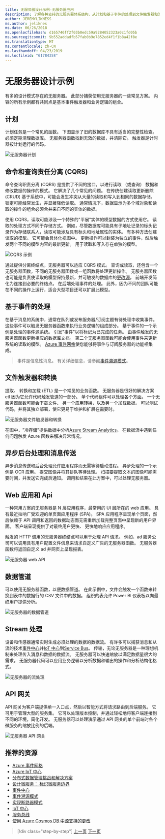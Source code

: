 ```yaml
---
title: 无服务器设计示例-无服务器应用
description: 了解各种支持的无服务器体系结构，从计划和基于事件的处理到文件触发器和流处理方案。
author: JEREMYLIKNESS
ms.author: jeliknes
ms.date: 06/26/2018
ms.openlocfilehash: d165746ff2f03b0edc59a9284052323a0c1fd05b
ms.sourcegitcommit: 9b552addadfb57fab0b9e7852ed4f1f1b8a42f8e
ms.translationtype: MT
ms.contentlocale: zh-CN
ms.lasthandoff: 04/23/2019
ms.locfileid: "61784358"
---
```

# <a name="serverless-design-examples"></a>无服务器设计示例

有多的设计模式存在的无服务器。 此部分捕获使用无服务器的一些常见方案。 内容的所有示例都有共同点是基本事件触发器和业务逻辑的组合。

## <a name="scheduling"></a>计划

计划任务是一个常见的函数。 下图显示了旧的数据库不具有适当的完整性检查。 必须定期清理数据库。 无服务器函数找到无效的数据，并清除它。 触发器是计时器按计划运行的代码。

![无服务器计划](./media/serverless-scheduling.png)

## <a name="command-and-query-responsibility-segregation-cqrs"></a>命令和查询责任分离 (CQRS)

命令查询职责分离 (CQRS) 是提供了不同的接口，以进行读取 （或查询） 数据和修改数据的操作的模式。 它解决了几个常见的问题。 在传统创建读取更新删除 (CRUD) 基于系统中，可能会发生冲突从大量的读取和写入到相同的数据存储。 锁定可能经常发生，并显著降低读取。 通常情况下，数据显示为多个域对象和读取的操作的组合必须合并来自不同的实体的数据。

使用 CQRS，读取可能涉及一个特殊的"平展"实体的模型数据的方式使用它。 读取的处理方式不同于存储方式。 例如，尽管数据库可能具有子地址记录的标头记录作为存储联系人，读取可能涉及具有标头和地址属性的实体。 有多种方法创建读取的模型。 它可能会具体化视图中。 更新操作可以封装为独立的事件，然后触发两个不同的模型内容的最新更新。 用于读取和写入存在单独的模型。

![CQRS 示例](./media/cqrs-example.png)

通过提供分离终结点，无服务器可以适应 CQRS 模式。 查询或读取，还包含一个无服务器函数，不同的无服务器函数或一组函数将处理更新操作。 无服务器函数也可能是负责使读取的模型保持最新，并可触发的数据库的[更改源](https://docs.microsoft.com/azure/cosmos-db/change-feed)。 前端开发简化为连接到必要的终结点。 在后端处理事件的处理。 此外，因为不同的团队可能在不同的操作上运行，适合大型项目还可以扩展此模型。

## <a name="event-based-processing"></a>基于事件的处理

在基于消息的系统中，通常在队列或发布服务器/订阅主题有待处理中收集事件。 这些事件可以触发无服务器函数来执行业务逻辑的组成部分。 基于事件的一个示例是处理的事件源系统。 引发"事件"以将标记为已完成的任务。 由事件触发的无服务器函数更新相应的数据库文档。 第二个无服务器函数可能会使用事件来更新系统的读取的模型。 [Azure 事件网格](https://docs.microsoft.com/azure/event-grid/overview)使您能够将事件与订阅服务器的功能相集成。

> 事件是信息性消息。 有关详细信息，请参阅[事件溯源模式](https://docs.microsoft.com/azure/architecture/patterns/event-sourcing)。

## <a name="file-triggers-and-transformations"></a>文件触发器和转换

提取、 转换和加载 (ETL) 是一个常见的业务函数。 无服务器是很好的解决方案 etl 因为它允许代码触发管道的一部分。 单个代码组件可以处理各个方面。 一个无服务器函数可能会下载文件、 另一个应用转换，以及另一个加载数据。 可以测试代码，并将其独立部署，使它更易于维护和扩展在需要时。

![无服务器文件触发器和转换](./media/serverless-file-triggers.png)

在图中，"冷存储"提供数据中分析[Azure Stream Analytics](https://docs.microsoft.com/azure/stream-analytics)。 在数据流中遇到任何问题触发 Azure 函数来解决异常情况。

## <a name="asynchronous-background-processing-and-messaging"></a>异步后台处理和消息传送

异步消息传送和后台处理允许应用程序而无需等待启动进程。 异步处理的一个示例是 OCR 应用。 提交图像并将其排队等待处理。 扫描要提取文本的图像可能需要时间，并发送它完成后通知。 调用和结果在此方案中，可以处理无服务器。

## <a name="web-apps-and-apis"></a>Web 应用和 Api

一种常用方案的无服务器是 N 层应用程序，最常用的 UI 层所在的 web 应用。 具有最近拉响广受欢迎的单页面应用程序 (SPA)。 SPA 应用程序呈现单个页面，然后依赖于 API 调用和返回的数据动态而无需重新加载完整页面中呈现新的用户界面。 客户端呈现提供了对最终用户更快、 更快地响应应用程序。

触发的 HTTP 调用的无服务器终结点可以用于处理 API 请求。 例如，ad 服务公司可以调用具有用户配置文件信息来请求自定义广告的无服务器函数。 无服务器函数将返回自定义 ad 并网页上呈现报表。

![无服务器 web API](./media/serverless-web-api.png)

## <a name="data-pipeline"></a>数据管道

可以使用无服务器函数，以便数据管道。 在此示例中，文件会触发一个函数来转换到表中的数据行的 CSV 文件中的数据。 组织的表允许 Power BI 仪表板以向最终用户提供分析。

![无服务器的数据管道](./media/serverless-data-pipeline.png)

## <a name="stream-processing"></a>Stream 处理

设备和传感器通常实时生成必须处理的数据的数据流。 有许多可以捕获消息和从流的技术[事件中心](https://docs.microsoft.com/azure/event-hubs/event-hubs-what-is-event-hubs)并[IoT 中心](https://docs.microsoft.com/azure/iot-hub)到[Service Bus](https://docs.microsoft.com/azure/service-bus)。 传输，无论无服务器是一种理想机制来处理传入消息和数据的数据流。 无服务器可以快速缩放以满足数据量很大的需求。 无服务器代码可以应用业务逻辑以分析数据和输出的操作和分析结构化格式。

![无服务器的流处理](./media/serverless-stream-processing.png)

## <a name="api-gateway"></a>API 网关

API 网关为客户端提供单一入口点，然后以智能方式将请求路由到后端服务。 它可用于管理大型的服务集。 它可以处理版本控制，并通过轻松地将客户端连接到不同的环境，简化开发。 无服务器可以处理演示通过 API 网关的单个前端时各个微服务的缩放比例的后端。

![无服务器 API 网关](./media/serverless-api-gateway.png)

## <a name="recommended-resources"></a>推荐的资源

* [Azure 事件网格](https://docs.microsoft.com/azure/event-grid/overview)
* [Azure IoT 中心](https://docs.microsoft.com/azure/iot-hub)
* [分布式数据管理挑战和解决方案](../microservices-architecture/architect-microservice-container-applications/distributed-data-management.md)
* [设计微服务： 标识微服务边界](https://docs.microsoft.com/azure/architecture/microservices/microservice-boundaries)
* [事件中心](https://docs.microsoft.com/azure/event-hubs/event-hubs-what-is-event-hubs)
* [事件溯源模式](https://docs.microsoft.com/azure/architecture/patterns/event-sourcing)
* [实现断路器模式](../microservices-architecture/implement-resilient-applications/implement-circuit-breaker-pattern.md)
* [IoT 中心](https://docs.microsoft.com/azure/iot-hub)
* [服务总线](https://docs.microsoft.com/azure/service-bus)
* [使用 Azure Cosmos DB 中源支持的更改](https://docs.microsoft.com/azure/cosmos-db/change-feed)

>[!div class="step-by-step"]
>[上一页](serverless-architecture-considerations.md)
>[下一页](azure-serverless-platform.md)
